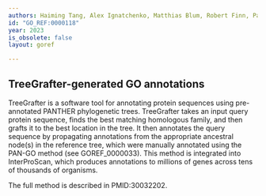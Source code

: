 ```yaml
---
authors: Haiming Tang, Alex Ignatchenko, Matthias Blum, Robert Finn, Paul Thomas 
id: "GO_REF:0000118"
year: 2023
is_obsolete: false
layout: goref

---
```


##  TreeGrafter-generated GO annotations

TreeGrafter is a software tool for annotating protein sequences using pre-annotated PANTHER phylogenetic trees. TreeGrafter takes an input query protein sequence, finds the best matching homologous family, and then grafts it to the best location in the tree. It then annotates the query sequence by propagating annotations from the appropriate ancestral node(s) in the reference tree, which were manually annotated using the PAN-GO method (see GOREF_0000033). This method is integrated into InterProScan, which produces annotations to millions of genes across tens of thousands of organisms.
 
The full method is described in PMID:30032202.
